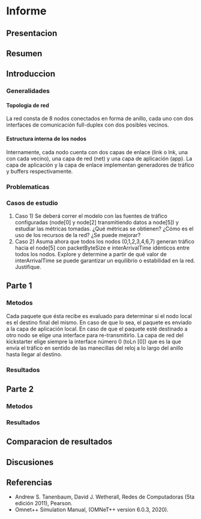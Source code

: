 # Informe

## Presentacion

<!-- Presentar muy brevemente los objetivos del proyecto y el proyecto en si, ... presentar brevemente -->

## Resumen

<!-- Presentar brevemente la estructura del informe. Dar algunos detalles mas del proyecto.
Introducir que vamos a dividir el informe en dos partes y que luego las compararemos. 
-->

## Introduccion
<!--
Describir el estado del arte. (trabajos previos) + Ej: "En la actualidad se han propuesto varios protocolos para controlar la congestion y flujo en redes, como TCP, ..."
-->

<!--
- Metodología de trabajo.
    + Ej: "Nosotros vamos a trabajar con simulación discreta, que es ...
           y emplearemos un protocolo que vamos a proponer, para analizar el flujo y congestion en redes ..."
-->

### Generalidades

<!-- Agregar definiciones generales, teoria para ya dar por sentada en ambas partes. -->

#### Topologia de red

La red consta de 8 nodos conectados en forma de anillo, cada uno con dos interfaces de comunicación full-duplex con dos posibles vecinos.

#### Estructura interna de los nodos

Internamente, cada nodo cuenta con dos capas de enlace (link o lnk, una con cada vecino),
una capa de red (net) y una capa de aplicación (app). La capa de aplicación y la capa de
enlace implementan generadores de tráfico y buffers respectivamente.

### Problematicas
<!--
- Definir el problema y contextualizar al lector con definiciones básicas.
    + Ej: "Nosotros en las redes vamos a encontrar tal y tal problema ...
           , el flujo esta tal cosa, la congestion tal otra ..."
-->

### Casos de estudio

<!--
- Presentación de nuestros casos de estudio.
   + Explicar caso 1: su ventaja, problemas, que esperamos ver, etc.
   + Explicar caso 2: su ventaja, problemas, que esperamos ver, etc.
-->

1. Caso 1) Se deberá correr el modelo con las fuentes de tráfico configuradas (node[0] y
node[2] transmitiendo datos a node[5]) y estudiar las métricas tomadas. ¿Qué
métricas se obtienen? ¿Cómo es el uso de los recursos de la red? ¿Se puede mejorar?
1. Caso 2) Asuma ahora que todos los nodos (0,1,2,3,4,6,7) generan tráfico hacia el
node[5] con packetByteSize e interArrivalTime idénticos entre todos los nodos.
Explore y determine a partir de qué valor de interArrivalTime se puede garantizar un
equilibrio o estabilidad en la red. Justifique.

## Parte 1

### Metodos

<!--
Una sección que describir nuestra propuesta de solución:
- Describimos el algoritmo.
- Como llegamos a esa idea.
- Una pequeña hipótesis de porque creemos que va a funcionar.
-->
Cada paquete que ésta recibe es evaluado para determinar si el nodo local es el destino final del mismo. En caso de que lo sea, el paquete es enviado a la capa de aplicación local. En caso de que el paquete esté destinado a otro nodo se elige una interface para re-transmitirlo. La capa de red del kickstarter elige siempre la interface número 0 (toLn [0]) que es la que envía el tráfico en sentido de las manecillas del reloj a lo largo del anillo hasta llegar al destino.

### Resultados

## Parte 2

### Metodos

<!--
Una sección que describir nuestra propuesta de solución:
- Describimos el algoritmo.
- Como llegamos a esa idea.
- Una pequeña hipótesis de porque creemos que va a funcionar.
-->

### Resultados

## Comparacion de resultados

<!-- Comparar graficos de ambas partes. solo poner los graficos si hay algo que comparar o recordar. -->

## Discusiones

<!-- cualquier cosa que no entre en la comparacion de resultados va aca, ej: posibles mejoras, obs,conclusiones, ... -->

## Referencias
<!--
- Todas las referencias que usamos en el trabajo. LIBROS, PAPERS, WEB, ETC.
(Nosotros usamos el manual de Omnet++ y quizás algo más ...).

Si agregamos imágenes de Tanembaun para explicar algo de flujo y congestion, también se debe referenciar.
-->

- Andrew S. Tanenbaum, David J. Wetherall, Redes de Computadoras (5ta edición 2011), Pearson.
- Omnet++ Simulation Manual, (OMNeT++ version 6.0.3, 2020).
